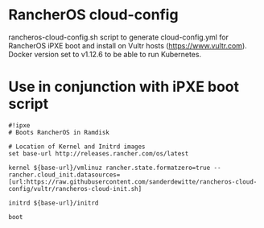 # RancherOS cloud-config
rancheros-cloud-config.sh script to generate cloud-config.yml for RancherOS iPXE boot and install on Vultr hosts (https://www.vultr.com). Docker version set to v1.12.6 to be able to run Kubernetes.

# Use in conjunction with iPXE boot script
```
#!ipxe
# Boots RancherOS in Ramdisk

# Location of Kernel and Initrd images
set base-url http://releases.rancher.com/os/latest

kernel ${base-url}/vmlinuz rancher.state.formatzero=true -- rancher.cloud_init.datasources=[url:https://raw.githubusercontent.com/sanderdewitte/rancheros-cloud-config/vultr/rancheros-cloud-init.sh]

initrd ${base-url}/initrd

boot
```
